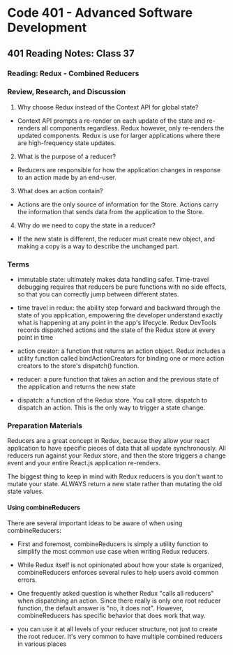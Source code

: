 # Code 401 - Advanced Software Development

## 401 Reading Notes: Class 37

### Reading: Redux - Combined Reducers

### Review, Research, and Discussion

1. Why choose Redux instead of the Context API for global state?
  - Context API prompts a re-render on each update of the state and re-renders all components regardless. Redux however, only re-renders the updated components. Redux is use for larger applications where there are high-frequency state updates.

2. What is the purpose of a reducer?
  - Reducers are responsible for how the application changes in response to an action made by an end-user.

3. What does an action contain?
  - Actions are the only source of information for the Store. Actions carry the information that sends data from the application to the Store.

4. Why do we need to copy the state in a reducer?
  - If the new state is different, the reducer must create new object, and making a copy is a way to describe the unchanged part.

### Terms

- immutable state: ultimately makes data handling safer. Time-travel debugging requires that reducers be pure functions with no side effects, so that you can correctly jump between different states.

- time travel in redux: the ability step forward and backward through the state of you application, empowering the developer understand exactly what is happening at any point in the app's lifecycle. Redux DevTools records dispatched actions and the state of the Redux store at every point in time

- action creator: a function that returns an action object. Redux includes a utility function called bindActionCreators for binding one or more action creators to the store's dispatch() function.

- reducer: a pure function that takes an action and the previous state of the application and returns the new state

- dispatch: a function of the Redux store. You call store. dispatch to dispatch an action. This is the only way to trigger a state change.


### Preparation Materials
   
Reducers are a great concept in Redux, because they allow your react application to have specific pieces of data that all update synchronously.  All reducers run against your Redux store, and then the store triggers a change event and your entire React.js application re-renders.

The biggest thing to keep in mind with Redux reducers is you don't want to mutate your state.  ALWAYS return a new state rather than mutating the old state values.

#### Using combineReducers

There are several important ideas to be aware of when using combineReducers:

* First and foremost, combineReducers is simply a utility function to simplify the most common use case when writing Redux reducers. 

* While Redux itself is not opinionated about how your state is organized, combineReducers enforces several rules to help users avoid common errors.

* One frequently asked question is whether Redux "calls all reducers" when dispatching an action. Since there really is only one root reducer function, the default answer is "no, it does not". However, combineReducers has specific behavior that does work that way. 

* you can use it at all levels of your reducer structure, not just to create the root reducer. It's very common to have multiple combined reducers in various places

